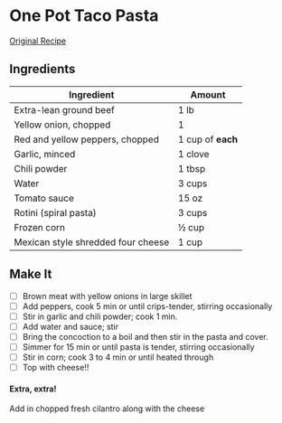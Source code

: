 # One Pot Taco Pasta
[Original Recipe](http://www.kraftrecipes.com/recipes/one-pot-taco-pasta-127214.aspx)

## Ingredients

| Ingredient                         | Amount            |
|------------------------------------|-------------------|
| Extra-lean ground beef             | 1 lb              |
| Yellow onion, chopped              | 1                 |
| Red and yellow peppers, chopped    | 1 cup of **each** |
| Garlic, minced                     | 1 clove           |
| Chili powder                       | 1 tbsp            |
| Water                              | 3 cups            |
| Tomato sauce                       | 15 oz             |
| Rotini (spiral pasta)              | 3 cups            |
| Frozen corn                        | ½ cup             |
| Mexican style shredded four cheese | 1 cup             |

## Make It
- [ ] Brown meat with yellow onions in large skillet
- [ ] Add peppers, cook 5 min or until crips-tender, stirring occasionally
- [ ] Stir in garlic and chili powder; cook 1 min.
- [ ] Add water and sauce; stir
- [ ] Bring the concoction to a boil and then  stir in the pasta and cover.
- [ ] Simmer for 15 min or until pasta is tender, stirring occasionally
- [ ] Stir in corn; cook 3 to 4 min or until heated through
- [ ] Top with cheese!!

#### Extra, extra!
Add in chopped fresh cilantro along with the cheese
